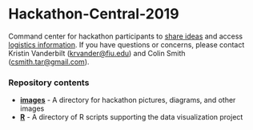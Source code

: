 # Hackathon-Central-2019

Command center for hackathon participants to [share ideas](https://github.com/IMCR-Hackathon/Hackathon-Central-2019/issues) and access [logistics information](https://github.com/IMCR-Hackathon/Hackathon-Central-2019/wiki). If you have questions or concerns, please contact Kristin Vanderbilt (krvander@fiu.edu) and Colin Smith (csmith.tar@gmail.com).

### Repository contents
* __[images](https://github.com/IMCR-Hackathon/Hackathon-Central-2019/tree/master/pictures)__ - A directory for hackathon pictures, diagrams, and other images
* __[R](https://github.com/IMCR-Hackathon/Hackathon-Central-2019/tree/master/R)__ - A directory of R scripts supporting the data visualization project
